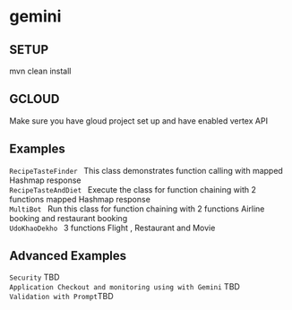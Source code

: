 # gemini

## SETUP

mvn clean install

## GCLOUD
Make sure you have gloud project set up and have enabled vertex API

## Examples
``` RecipeTasteFinder  ```  This class demonstrates function calling with mapped Hashmap response <br>
``` RecipeTasteAndDiet  ```  Execute the class for function chaining with 2 functions mapped Hashmap response <br>
``` MultiBot  ```  Run this class for function chaining with 2 functions Airline booking and restaurant booking<br>
``` UdoKhaoDekho  ```  3 functions Flight , Restaurant and Movie <br>

## Advanced Examples
``` Security ``` TBD <br>
``` Application Checkout and monitoring using with Gemini ``` TBD <br>
``` Validation with Prompt ```TBD <br>